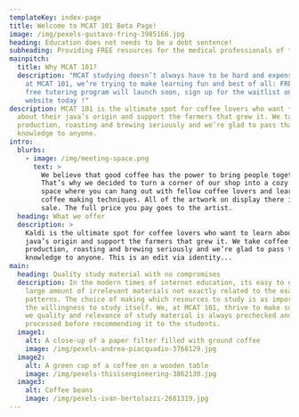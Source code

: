 ```yaml
---
templateKey: index-page
title: Welcome to MCAT 101 Beta Page!
image: /img/pexels-gustavo-fring-3985166.jpg
heading: Education does not needs to be a debt sentence!
subheading: Providing FREE resources for the medical professionals of tomorrow!
mainpitch:
  title: Why MCAT 101?
  description: "MCAT studying doesn’t always have to be hard and expensive. Here
    at MCAT 101, we’re trying to make learning fun and best of all: FREE! Our
    free tutoring program will launch soon, sign up for the waitlist on our
    website today !"
description: MCAT 101 is the ultimate spot for coffee lovers who want to learn
  about their java’s origin and support the farmers that grew it. We take coffee
  production, roasting and brewing seriously and we’re glad to pass that
  knowledge to anyone.
intro:
  blurbs:
    - image: /img/meeting-space.png
      text: >
        We believe that good coffee has the power to bring people together.
        That’s why we decided to turn a corner of our shop into a cozy meeting
        space where you can hang out with fellow coffee lovers and learn about
        coffee making techniques. All of the artwork on display there is for
        sale. The full price you pay goes to the artist.
  heading: What we offer
  description: >
    Kaldi is the ultimate spot for coffee lovers who want to learn about their
    java’s origin and support the farmers that grew it. We take coffee
    production, roasting and brewing seriously and we’re glad to pass that
    knowledge to anyone. This is an edit via identity...
main:
  heading: Quality study material with no compromises
  description: In the modern times of internet education, its easy to get lost in
    large amount of irrelevant materials not exactly related to the exam
    patterns. The choice of making which resources to study is as important as
    the willingness to study itself. We, at MCAT 101, thrive to make sure that
    we quality and relevance of study material is always prechecked and
    processed before recommending it to the students.
  image1:
    alt: A close-up of a paper filter filled with ground coffee
    image: /img/pexels-andrea-piacquadio-3768129.jpg
  image2:
    alt: A green cup of a coffee on a wooden table
    image: /img/pexels-thisisengineering-3862130.jpg
  image3:
    alt: Coffee beans
    image: /img/pexels-ivan-bertolazzi-2681319.jpg
---
```

